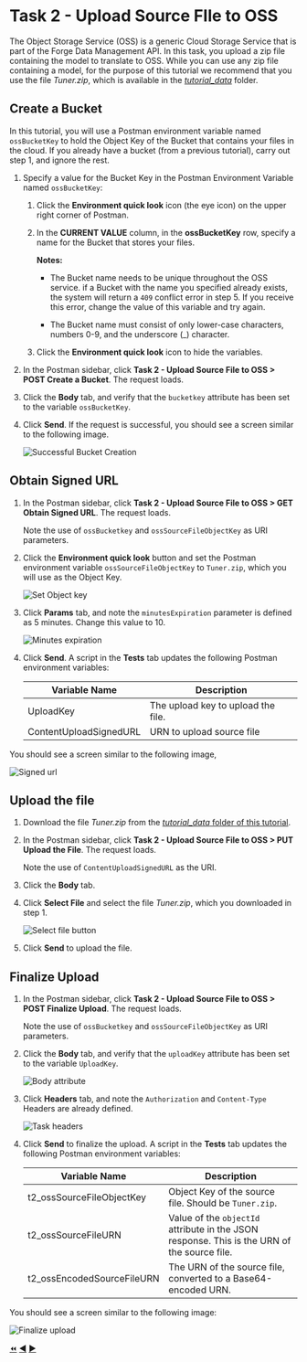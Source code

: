 # Task 2 - Upload Source FIle to OSS

The Object Storage Service (OSS) is a generic Cloud Storage Service that is part of the Forge Data Management API. In this task, you upload a zip file containing the model to translate to OSS. While you can use any zip file containing a model, for the purpose of this tutorial we recommend that you use the file *Tuner.zip*, which is available in the [*tutorial_data*](../tutorial_data) folder.

## Create a Bucket

In this tutorial, you will use a Postman environment variable named `ossBucketKey` to hold the Object Key of the Bucket that contains your files in the cloud. If you already have a bucket (from a previous tutorial), carry out step 1, and ignore the rest.

1. Specify a value for the Bucket Key in the Postman Environment Variable named `ossBucketKey`:

    1. Click the **Environment quick look** icon (the eye icon) on the upper right corner of Postman.

    2. In the **CURRENT VALUE** column, in the **ossBucketKey** row, specify a name for the Bucket that stores your files.

        **Notes:**  
        - The Bucket name needs to be unique throughout the OSS service. if a Bucket with the name you specified already exists, the system will return a `409` conflict error in step 5. If you receive this error, change the value of this variable and try again.

        - The Bucket name must consist of only lower-case characters, numbers 0-9, and the underscore (_) character.

    3. Click the **Environment quick look** icon to hide the variables.

2. In the Postman sidebar, click **Task 2 - Upload Source File to OSS > POST Create a Bucket**. The request loads.

3. Click the **Body** tab, and verify that the `bucketkey` attribute has been set to the variable `ossBucketKey`.

4. Click **Send**. If the request is successful, you should see a screen similar to the following image.

   ![Successful Bucket Creation](../images/task2_creat_bucket_tt2.png "Successful Bucket Creation")
    
## Obtain Signed URL

1. In the Postman sidebar, click **Task 2 - Upload Source File to OSS > GET Obtain Signed URL**. The request loads.

   Note the use of `ossBucketkey` and `ossSourceFileObjectKey` as URI parameters.

2. Click the **Environment quick look** button and set the Postman environment variable `ossSourceFileObjectKey` to `Tuner.zip`, which you will use as the Object Key.

   ![Set Object key](../images/task2_variable_for_URL_tt2.png "Set Object Key")

3. Click **Params** tab, and note the `minutesExpiration` parameter is defined as 5 minutes. Change this value to 10.

   ![Minutes expiration](../images/task2_minutes_expiration_tt2.png "Minutes expiration")

4. Click **Send**. A script in the **Tests** tab updates the following Postman environment variables:

   | Variable Name              | Description                                                                                 |
   |----------------------------|---------------------------------------------------------------------------------------------|
   | UploadKey | The upload key to upload the file.                                                                           |
   | ContentUploadSignedURL | URN to upload source file                                                                       |
   
You should see a screen similar to the following image,
    
   ![Signed url](../images/task2_obtain_signed_url_tt2.png "Signed url")
   
## Upload the file

1. Download the file *Tuner.zip* from the [*tutorial_data* folder of this tutorial](../tutorial_data).

2. In the Postman sidebar, click **Task 2 - Upload Source File to OSS > PUT Upload the File**. The request loads.

   Note the use of `ContentUploadSignedURL` as the URI.

3. Click the **Body** tab.

4. Click **Select File** and select the file *Tuner.zip*, which you downloaded in step 1.

   ![Select file button](../images/task2_upload_file_tt2.png "Select file button")
   
6. Click **Send** to upload the file.

## Finalize Upload

1. In the Postman sidebar, click **Task 2 - Upload Source File to OSS > POST Finalize Upload**. The request loads.

   Note the use of `ossBucketkey` and `ossSourceFileObjectKey` as URI parameters.

2. Click the **Body** tab, and verify that the `uploadKey` attribute has been set to the variable `UploadKey`.

   ![Body attribute](../images/task2_body_attribute_tt2.png "Body attribute")

3. Click **Headers** tab, and note the `Authorization` and `Content-Type` Headers are already defined.

   ![Task headers](../images/task2_header_tt2.png "Task headers")

4. Click **Send** to finalize the upload. A script in the **Tests** tab updates the following Postman environment variables:

   | Variable Name              | Description                                                                                 |
   |----------------------------|---------------------------------------------------------------------------------------------|
   | t2_ossSourceFileObjectKey  | Object Key of the source file. Should be `Tuner.zip`.                                         |
   | t2_ossSourceFileURN        | Value of the `objectId` attribute in the JSON response. This is the URN of the source file. |
   | t2_ossEncodedSourceFileURN | The URN of the source file, converted to a Base64-encoded URN.                              |

You should see a screen similar to the following image:

   ![Finalize upload](../images/tutorial_02_task2_finalize_upload.png "Finalize upload")


[:rewind:](../readme.md "readme.md") [:arrow_backward:](task-1.md "Previous task") [:arrow_forward:](task-3.md "Next task")
